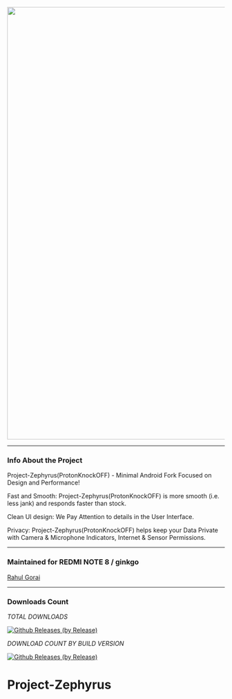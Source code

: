 <p align="center"><img width="1000" src="https://github.com/ziasam/ProtonKnockOff-Release/blob/master/banner.png"></p>

---------------------------------------------------------------------------------

### Info About the Project

Project-Zephyrus(ProtonKnockOFF) - Minimal Android Fork Focused on Design and Performance!

Fast and Smooth: Project-Zephyrus(ProtonKnockOFF) is more smooth (i.e. less jank) and responds faster than stock.

Clean UI design: We Pay Attention to details in the User Interface.

Privacy: Project-Zephyrus(ProtonKnockOFF) helps keep your Data Private with Camera & Microphone Indicators, Internet & Sensor Permissions.

---------------------------------------------------------------------------------

### Maintained for REDMI NOTE 8 / ginkgo

[Rahul Gorai](https://github.com/RahulGorai0206)

---------------------------------------------------------------------------------

### Downloads Count

*TOTAL DOWNLOADS*

[![Github Releases (by Release)](https://img.shields.io/github/downloads/RahulGorai0206/Project-Zephyrus/total.svg)](https://github.com/RahulGorai0206/Project-Zephyrus/releases)

*DOWNLOAD COUNT BY BUILD VERSION*

[![Github Releases (by Release)](https://img.shields.io/github/downloads/RahulGorai0206/Project-Zephyrus/12.5.2/total.svg)](https://github.com/RahulGorai0206/Project-Zephyrus/releases)
# Project-Zephyrus
